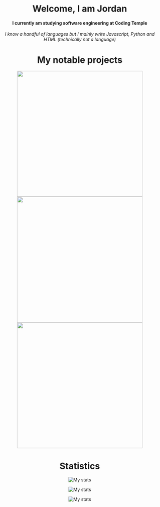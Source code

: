


<h1 align="center">Welcome, I am Jordan</h1>
<h4 align="center">I currently am studying software engineering at Coding Temple</h4>
<p align="center"><i>I know a handful of languages but I mainly write Javascript, Python and HTML (technically not a language)</i></p>



<h1 align="center">My notable projects</h1>
<p align="center"><a href="https://github.com/icedoesjs/socket"><img align="center" src="https://github-readme-stats.vercel.app/api/pin/?username=icedoesjs&repo=socket&theme=transparent" width="400px"></a>
<a href="https://github.com/icedoesjs/Public-Launcher"><img align="center" src="https://github-readme-stats.vercel.app/api/pin/?username=icedoesjs&repo=Public-Launcher&theme=transparent" width="400px"></a>
<a href="https://github.com/icedoesjs/disjs-logger"><img align="center" src="https://github-readme-stats.vercel.app/api/pin/?username=icedoesjs&repo=disjs-logger&theme=transparent" width="400px"></a>
</p>

<h1 align="center">Statistics</h1>
<p align="center">
  <img src="https://github-readme-stats.vercel.app/api?username=icedoesjs&show_icons=true&theme=transparent" alt="My stats"/>
</p>

<p align="center">
  <img src="https://github-readme-stats.vercel.app/api/wakatime?username=icedoesjs&theme=transparent" alt="My stats"/>
</p>

<p align="center">
  <img src="https://github-readme-stats.vercel.app/api/top-langs/?username=icedoesjs&langs_count=8&theme=transparent&layout=compact" alt="My stats"/>
</p>







